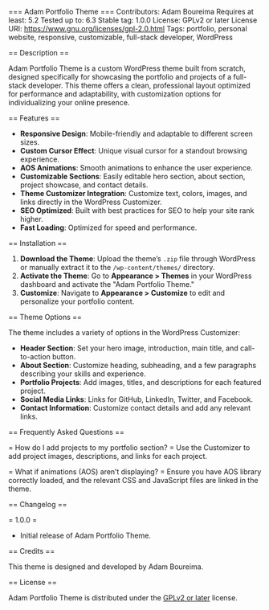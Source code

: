 === Adam Portfolio Theme ===
Contributors: Adam Boureima
Requires at least: 5.2
Tested up to: 6.3
Stable tag: 1.0.0
License: GPLv2 or later
License URI: https://www.gnu.org/licenses/gpl-2.0.html
Tags: portfolio, personal website, responsive, customizable, full-stack developer, WordPress

== Description ==

Adam Portfolio Theme is a custom WordPress theme built from scratch, designed specifically for showcasing the portfolio and projects of a full-stack developer. This theme offers a clean, professional layout optimized for performance and adaptability, with customization options for individualizing your online presence.

== Features ==

* **Responsive Design**: Mobile-friendly and adaptable to different screen sizes.
* **Custom Cursor Effect**: Unique visual cursor for a standout browsing experience.
* **AOS Animations**: Smooth animations to enhance the user experience.
* **Customizable Sections**: Easily editable hero section, about section, project showcase, and contact details.
* **Theme Customizer Integration**: Customize text, colors, images, and links directly in the WordPress Customizer.
* **SEO Optimized**: Built with best practices for SEO to help your site rank higher.
* **Fast Loading**: Optimized for speed and performance.

== Installation ==

1. **Download the Theme**: Upload the theme’s `.zip` file through WordPress or manually extract it to the `/wp-content/themes/` directory.
2. **Activate the Theme**: Go to **Appearance > Themes** in your WordPress dashboard and activate the "Adam Portfolio Theme."
3. **Customize**: Navigate to **Appearance > Customize** to edit and personalize your portfolio content.

== Theme Options ==

The theme includes a variety of options in the WordPress Customizer:

* **Header Section**: Set your hero image, introduction, main title, and call-to-action button.
* **About Section**: Customize heading, subheading, and a few paragraphs describing your skills and experience.
* **Portfolio Projects**: Add images, titles, and descriptions for each featured project.
* **Social Media Links**: Links for GitHub, LinkedIn, Twitter, and Facebook.
* **Contact Information**: Customize contact details and add any relevant links.

== Frequently Asked Questions ==

= How do I add projects to my portfolio section? =
Use the Customizer to add project images, descriptions, and links for each project.

= What if animations (AOS) aren’t displaying? =
Ensure you have AOS library correctly loaded, and the relevant CSS and JavaScript files are linked in the theme.

== Changelog ==

= 1.0.0 =
* Initial release of Adam Portfolio Theme.

== Credits ==

This theme is designed and developed by Adam Boureima.

== License ==

Adam Portfolio Theme is distributed under the [GPLv2 or later](https://www.gnu.org/licenses/gpl-2.0.html) license.
